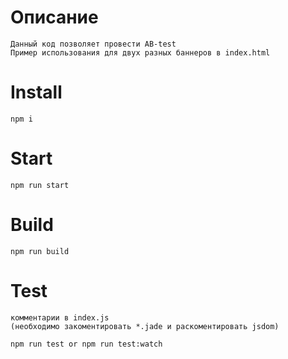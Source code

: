 # Описание

	Данный код позволяет провести AB-test
	Пример использования для двух разных баннеров в index.html

# Install

	npm i

# Start

	npm run start

# Build

	npm run build

# Test
	
	комментарии в index.js
	(необходимо закоментировать *.jade и раскоментировать jsdom)
	
	npm run test or npm run test:watch
